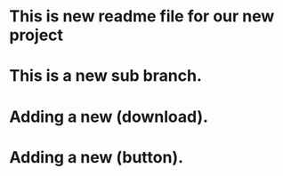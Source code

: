 # This is new readme file for our new project
# This is a new sub branch.
# Adding a new (download).
# Adding a new (button).
